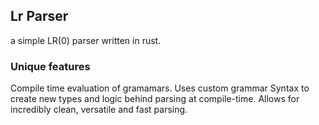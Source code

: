 ## Lr Parser
a simple LR(0) parser written in rust.

### Unique features
Compile time evaluation of gramamars. Uses custom grammar Syntax to create new types and logic behind parsing at compile-time. Allows for incredibly clean, versatile and fast parsing.

